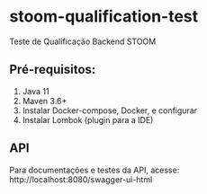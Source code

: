 # stoom-qualification-test
Teste de Qualificação Backend STOOM

## Pré-requisitos:

1.  Java 11
2.  Maven 3.6+
3.  Instalar Docker-compose, Docker, e configurar
4.  Instalar Lombok (plugin para a IDE)

## API
Para documentações e testes da API, acesse: http://localhost:8080/swagger-ui-html
